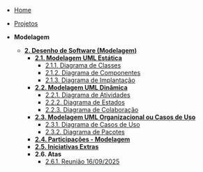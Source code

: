 <!-- docs/_sidebar.md -->

- [Home](./)
- [Projetos](./Projeto/Projeto.md)

- **Modelagem**
  - [**2. Desenho de Software (Modelagem)**](./Modelagem/2.Modelagem.md)
    - [**2.1. Modelagem UML Estática**](./Modelagem/2.1.ModelagemEstatica.md)
      - [2.1.1. Diagrama de Classes](./Modelagem/ModelagemEstatica/2.1.1.DiagramaClasses.md)
      - [2.1.2. Diagrama de Componentes](./Modelagem/ModelagemEstatica/2.1.2.DiagramaDeComponentes.md)
      - [2.1.3. Diagrama de Implantação](./Modelagem/ModelagemEstatica/2.1.3.DiagramaDeImplementacao.md)
    - [**2.2. Modelagem UML Dinâmica**](./Modelagem/2.2.ModelagemDinamica.md)
      - [2.2.1. Diagrama de Atividades](./Modelagem/ModelagemDinamica/2.2.1.DiagramaDeAtividades.md)
      - [2.2.2. Diagrama de Estados](./Modelagem/ModelagemDinamica/2.2.2.DiagramaDeEstados.md)
      - [2.2.3. Diagrama de Colaboração](./Modelagem/ModelagemDinamica/2.2.3.DiagramaDeColaboracao.md)
    - [**2.3. Modelagem UML Organizacional ou Casos de Uso**](./Modelagem/2.3.ModelagemOrganizacionalCasosDeUso.md)
      - [2.3.1. Diagrama de Casos de Uso](./Modelagem/ModelagemOrganizacional/2.3.1.DiagramaDeCasosDeUso.md)
      - [2.3.2. Diagrama de Pacotes](./Modelagem/ModelagemOrganizacional/2.3.2.DiagramaDePacotes.md.md)
    - [**2.4. Participações - Modelagem**](./Modelagem/2.4.ParticipacoesModelagem.md)
    - [**2.5. Iniciativas Extras**](./Modelagem/2.5.Extras)
    - **2.6. Atas**
      - [2.6.1. Reunião 16/09/2025](./Modelagem/2.6.Atas.md) 